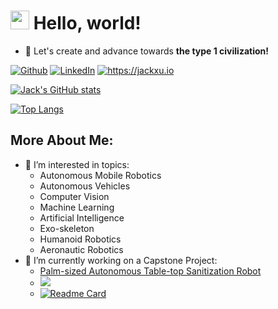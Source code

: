 <h1><img src="https://emojis.slackmojis.com/emojis/images/1531849430/4246/blob-sunglasses.gif?1531849430" width="30"/>   Hello, world!</h1>

- 👻 Let's create and advance towards **the type 1 civilization!**

<p><a href="https://github.com/JXproject" target="_blank"><img alt="Github" src="https://img.shields.io/badge/GitHub-%2312100E.svg?&style=for-the-badge&logo=Github&logoColor=white" /></a> <a href="https://www.linkedin.com/in/jack-xu-jxinbox/" target="_blank"><img alt="LinkedIn" src="https://img.shields.io/badge/linkedin-%230077B5.svg?&style=for-the-badge&logo=linkedin&logoColor=white" /></a> <a href="https://jackxu.io" target="_blank"><img alt="https://jackxu.io" src="https://img.shields.io/website?style=for-the-badge&url=https%3A%2F%2Fjackxu.io%2F%23page-about" /></a> </p>

[![Jack's GitHub stats](https://github-readme-stats.vercel.app/api?username=jxproject&show_icons=true&include_all_commits=true)](https://github.com/anuraghazra/github-readme-stats)

[![Top Langs](https://github-readme-stats.vercel.app/api/top-langs/?username=jxproject)](https://github.com/anuraghazra/github-readme-stats) 


## More About Me:
- 🤔 I’m interested in topics: 
    - Autonomous Mobile Robotics
    - Autonomous Vehicles
    - Computer Vision
    - Machine Learning
    - Artificial Intelligence
    - Exo-skeleton
    - Humanoid Robotics
    - Aeronautic Robotics
- 🔭 I’m currently working on a Capstone Project: 
    - [Palm-sized Autonomous Table-top Sanitization Robot](https://tableuv.github.io)
    - [![](https://img.shields.io/badge/Supported%20by-Table%20Robotics%20%E2%86%92-gray.svg?colorA=655BE1&colorB=4F44D6&style=for-the-badge)](https://github.com/orgs/TableUV/teams/table-robotics)
    - [![Readme Card](https://github-readme-stats.vercel.app/api/pin/?username=TableUV&repo=FYDP__TableUV)](https://github.com/TableUV/FYDP__TableUV)
